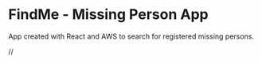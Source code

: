 # FindMe - Missing Person App 

App created with React and AWS to search for registered missing persons. 


// 